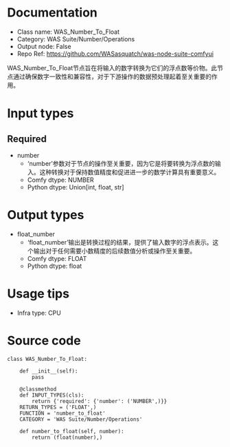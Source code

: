 # Documentation
- Class name: WAS_Number_To_Float
- Category: WAS Suite/Number/Operations
- Output node: False
- Repo Ref: https://github.com/WASasquatch/was-node-suite-comfyui

WAS_Number_To_Float节点旨在将输入的数字转换为它们的浮点数等价物。此节点通过确保数字一致性和兼容性，对于下游操作的数据预处理起着至关重要的作用。

# Input types
## Required
- number
    - ‘number’参数对于节点的操作至关重要，因为它是将要转换为浮点数的输入。这种转换对于保持数值精度和促进进一步的数学计算具有重要意义。
    - Comfy dtype: NUMBER
    - Python dtype: Union[int, float, str]

# Output types
- float_number
    - ‘float_number’输出是转换过程的结果，提供了输入数字的浮点表示。这个输出对于任何需要小数精度的后续数值分析或操作至关重要。
    - Comfy dtype: FLOAT
    - Python dtype: float

# Usage tips
- Infra type: CPU

# Source code
```
class WAS_Number_To_Float:

    def __init__(self):
        pass

    @classmethod
    def INPUT_TYPES(cls):
        return {'required': {'number': ('NUMBER',)}}
    RETURN_TYPES = ('FLOAT',)
    FUNCTION = 'number_to_float'
    CATEGORY = 'WAS Suite/Number/Operations'

    def number_to_float(self, number):
        return (float(number),)
```